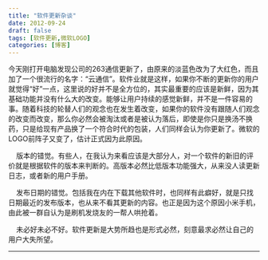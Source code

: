 ```yaml
---
title: "软件更新杂谈"
date: 2012-09-24
draft: false
tags: [软件更新,微软LOGO]
categories: [博客]
---
```


今天刚打开电脑发现公司的263通信更新了，由原来的淡蓝色改为了大红色，而且加了一个很流行的名字：“云通信”。软件业就是这样，如果你不断的更新你的用户就觉得“好”一点，这里说的好并不是全方位的，其实最重要的应该是新鲜，因为其基础功能并没有什么大的改变。能够让用户持续的感觉新鲜，并不是一件容易的事。随着科技的轮替人们的观念也在发生着改变，如果你的软件没有跟随人们观念的改变而改变，那么你必然会被淘汰或者是被认为落后，即使是你只是换汤不换药，只是给现有产品换了一个符合时代的包装，人们同样会认为你更新了。微软的LOGO前阵子又变了，估计正式因为此原因。

    版本的错觉。有些人，在我认为来看应该是大部分人，对一个软件的新旧的评价就是根据软件的版本来判断的。高版本必然比低版本功能强大，从来没人读更新日志，或者新的用户手册。

    发布日期的错觉。包括我在内在下载其他软件时，也同样有此癖好，就是只找日期最近的发布版本，也从来不看其更新的内容。也正是因为这个原因小米手机，由此被一群自认为是刷机发烧友的一帮人哄抢着。

    未必好未必不好。软件更新是大势所趋也是形式必然，刻意最求必然让自己的用户大失所望。
 
- - -
 